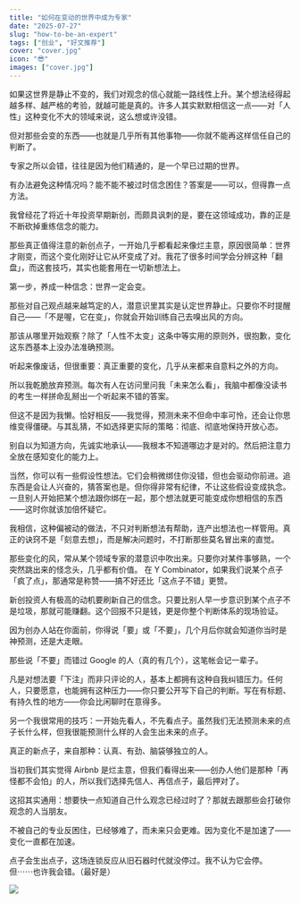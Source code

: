 ```yaml
---
title: "如何在变动的世界中成为专家"
date: "2025-07-27"
slug: "how-to-be-an-expert"
tags: ["创业", "好文推荐"]
cover: "cover.jpg"
icon: "😎"
images: ["cover.jpg"]
---
```

如果这世界是静止不变的，我们对观念的信心就能一路线性上升。某个想法经得起越多样、越严格的考验，就越可能是真的。许多人其实默默相信这一点——对「人性」这种变化不大的领域来说，这么想或许没错。



但对那些会变的东西——也就是几乎所有其他事物——你就不能再这样信任自己的判断了。



专家之所以会错，往往是因为他们精通的，是一个早已过期的世界。



有办法避免这种情况吗？能不能不被过时信念困住？答案是——可以，但得靠一点方法。



我曾经花了将近十年投资早期新创，而颇具讽刺的是，要在这领域成功，靠的正是不断砍掉重练信念的能力。



那些真正值得注意的新创点子，一开始几乎都看起来像烂主意，原因很简单：世界才刚变，而这个变化刚好让它从坏变成了对。我花了很多时间学会分辨这种「翻盘」，而这套技巧，其实也能套用在一切新想法上。



第一步，养成一种信念：世界一定会变。



那些对自己观点越来越笃定的人，潜意识里其实是认定世界静止。只要你不时提醒自己——「不是喔，它在变」，你就会开始训练自己去嗅出风的方向。



那该从哪里开始观察？除了「人性不太变」这条中等实用的原则外，很抱歉，变化这东西基本上没办法准确预测。



听起来像废话，但很重要：真正重要的变化，几乎从来都来自意料之外的方向。



所以我乾脆放弃预测。每次有人在访问里问我「未来怎么看」，我脑中都像没读书的考生一样拼命乱掰出一个听起来不错的答案。



但这不是因为我懒。恰好相反——我觉得，预测未来不但命中率可怜，还会让你思维变得僵硬。与其乱猜，不如选择更实际的策略：彻底、彻底地保持开放心态。



别自以为知道方向，先诚实地承认——我根本不知道哪边才是对的。然后把注意力全放在感知变化的能力上。



当然，你可以有一些假设性想法。它们会稍微绑住你没错，但也会驱动你前进。追东西是会让人兴奋的，猜答案也是。但你得非常有纪律，不让这些假设变成执念。
一旦别人开始把某个想法跟你绑在一起，那个想法就更可能变成你想相信的东西——这时你就该加倍怀疑它。



我相信，这种偏被动的做法，不只对判断想法有帮助，连产出想法也一样管用。真正的诀窍不是「刻意去想」，而是解决问题时，不打断那些莫名冒出来的直觉。



那些变化的风，常从某个领域专家的潜意识中吹出来。只要你对某件事够熟，一个突然跳出来的怪念头，几乎都有价值。
在 Y Combinator，如果我们说某个点子「疯了点」，那通常是称赞——搞不好还比「这点子不错」更赞。



新创投资人有极高的动机要刷新自己的信念。只要比别人早一步意识到某个点子不是垃圾，那就可能赚翻。这个回报不只是钱，更是你整个判断体系的现场验证。



因为创办人站在你面前，你得说「要」或「不要」，几个月后你就会知道你当时是神预测，还是大走眼。



那些说「不要」而错过 Google 的人（真的有几个），这笔帐会记一辈子。



凡是对想法要「下注」而非只评论的人，基本上都拥有这种自我纠错压力。任何人，只要愿意，也能拥有这种压力——你只要公开写下自己的判断。写在有标题、有持久性的地方——你会比闲聊时在意得多。



另一个我很常用的技巧：一开始先看人，不先看点子。虽然我们无法预测未来的点子长什么样，但我很能预测什么样的人会生出未来的点子。



真正的新点子，来自那种：认真、有劲、脑袋够独立的人。



当初我们其实觉得 Airbnb 是烂主意，但我们看得出来——创办人他们是那种「再怪都不会怕」的人，所以我们选择先信人、再信点子，最后押对了。



这招其实通用：想要快一点知道自己什么观念已经过时了？那就去跟那些会打破你观念的人当朋友。



不被自己的专业反困住，已经够难了，而未来只会更难。因为变化不是加速了——变化一直都在加速。



点子会生出点子，这场连锁反应从旧石器时代就没停过。我不认为它会停。
但⋯⋯也许我会错。（最好是）




![](https://prod-files-secure.s3.us-west-2.amazonaws.com/112d0858-5090-4d34-a606-b75eb8d65fd2/46476355-9cf3-4e99-9b7a-3531bc426380/1000202064.png?X-Amz-Algorithm=AWS4-HMAC-SHA256&X-Amz-Content-Sha256=UNSIGNED-PAYLOAD&X-Amz-Credential=ASIAZI2LB466ZQMA3VXR%2F20250830%2Fus-west-2%2Fs3%2Faws4_request&X-Amz-Date=20250830T170957Z&X-Amz-Expires=3600&X-Amz-Security-Token=IQoJb3JpZ2luX2VjEIH%2F%2F%2F%2F%2F%2F%2F%2F%2F%2FwEaCXVzLXdlc3QtMiJHMEUCIQDobUcyeCjnWJTY5zmLFWS9o2Ga28hmPvWcAuwy2xrmhgIgTjQe%2FBBvVxJ1A1VlLWW86RfNuhfnwQqbSbmAZmFTMF8qiAQI2f%2F%2F%2F%2F%2F%2F%2F%2F%2F%2FARAAGgw2Mzc0MjMxODM4MDUiDG2rzaLzri7p5LCFrCrcA36jrNy0JKHMqCGApoJBEow15H3B%2FYfjl1mrhV%2Bdq1LZ73pNEvKIoOceiHI%2FJJJueNELi1wI%2Ber%2BoD05BOwEaYLBMNeNPp9mdbLKUStjOUkbV0R%2FXZJnBBOA75RJvT3c5W70IcK0uRgvMwnc2UgvYoEsRpl7S9ImrnJN7iJwxab9GDcVhOkYCh79A35IsqosguMUiQ0BcFlTtpdcqvgj8KE9muM1%2BJhb4Yym6AGJllQ5NLELeOFZezWtK8WDEU9HP7RvP2iZDnAxsgIZY6idJF9j7Lv5xKdjewrcz0Wu6NYtUKT1eKWTs%2BQYgQkCEVhqaPBN9XfrZCyxDn%2Fchy%2BMYXBAcYg2yRTZT7bGc6GPUMPR0T7nhihuqafx8jBwvgshw4o2yPO5nFgswCuHEa7aTHfMR%2BAkfz5%2FJ4gxWrXIj4gZFEnqC6ZUuXTxT5XiJGVQPs9oa6HhMe%2B9RXF5hYcOeI%2FSXBCIk9Jga4Fr0qRE3FLd76MH6MTf66jZahAdrh13C%2FdqV%2FaiKIskfU3Oi5lrX%2FeN2Spv5Y9P2ZK4iFTqK7x1u%2F%2F51FRpGq8p9gi1%2F6LDzGKWd%2FvqKsEr%2FGaLJMa9oKr%2B0QwDh1955acPNhtbzyTpKOO7EzwUnW1roUhxMILJzMUGOqUB8qB%2Fuvtn8xYhf3HsP5MFrJEh9FFlDtfYPHmN6Z14tAaGHo5jUteutEsnYWDJpYCC9lPVWXBVeR8bZ6f0wBsYfXbU2WC8Uoj2vIf8vynvP%2B0S5T0CW0u0qTzAhJqYepF1K4UcbuVSN9jkHnx1q0FnZpPHISc9BL%2BLP3PcBE08iD1%2BW8YyB8o7c4Btl2f%2FhNWJhoTM1P5SkxuYnkJvZ2D4ibp4A8C1&X-Amz-Signature=3b2b8125a3607e311f25ababcc56061809588c91b29b5259c6e043ce35d392df&X-Amz-SignedHeaders=host&x-amz-checksum-mode=ENABLED&x-id=GetObject)

